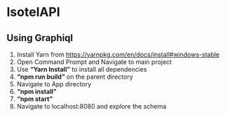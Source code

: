 # IsotelAPI
## Using Graphiql
1.	Install Yarn from https://yarnpkg.com/en/docs/install#windows-stable
2.	Open Command Prompt and Navigate to main project
3.	Use **“Yarn Install”** to install all dependencies
4.	**“npm run build”** on the parent directory
5.	Navigate to App directory
6.	**“npm install”**
7. **“npm start”**
8.  Navigate to localhost:8080 and explore the schema
